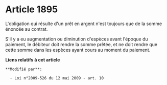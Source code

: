 # Article 1895

L'obligation qui résulte d'un prêt en argent n'est toujours que de la somme énoncée au contrat.

S'il y a eu augmentation ou diminution d'espèces avant l'époque du paiement, le débiteur doit rendre la somme prêtée, et ne
doit rendre que cette somme dans les espèces ayant cours au moment du paiement.

**Liens relatifs à cet article**

	**Modifié par**:

	  - Loi n°2009-526 du 12 mai 2009 - art. 10
